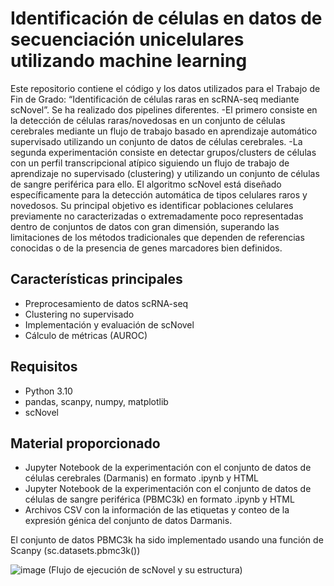 
# Identificación de células en datos de secuenciación unicelulares utilizando machine learning  

Este repositorio contiene el código y los datos utilizados para el Trabajo de Fin de Grado: “Identificación de células raras en scRNA-seq mediante scNovel”. Se ha realizado dos pipelines diferentes. 
-El primero consiste en la detección de células raras/novedosas en un conjunto de células cerebrales mediante un flujo de trabajo basado en aprendizaje automático supervisado utilizando un conjunto de datos de células cerebrales. 
-La segunda experimentación consiste en detectar grupos/clusters de células con un perfil transcripcional atípico siguiendo un flujo de trabajo de aprendizaje no supervisado (clustering) y utilizando un conjunto de células de sangre periférica para ello.
El algoritmo scNovel está diseñado específicamente para la detección automática de tipos celulares raros y novedosos. Su principal objetivo es identificar poblaciones celulares previamente no caracterizadas o extremadamente poco representadas dentro de conjuntos de datos con gran dimensión, superando las limitaciones de los métodos tradicionales que dependen de referencias conocidas o de la presencia de genes marcadores bien definidos. 

## Características principales
- Preprocesamiento de datos scRNA-seq
- Clustering no supervisado
- Implementación y evaluación de scNovel
- Cálculo de métricas (AUROC)

## Requisitos
- Python 3.10
- pandas, scanpy, numpy, matplotlib
- scNovel

## Material proporcionado
- Jupyter Notebook de la experimentación con el conjunto de datos de células cerebrales (Darmanis) en formato .ipynb y HTML
- Jupyter Notebook de la experimentación con el conjunto de datos de células de sangre periférica (PBMC3k) en formato .ipynb y HTML
- Archivos CSV con la información de las etiquetas y conteo de la expresión génica del conjunto de datos Darmanis.

El conjunto de datos PBMC3k ha sido implementado usando una función de Scanpy (sc.datasets.pbmc3k()) 
  

![image](https://github.com/user-attachments/assets/e40952f8-5aa2-4b2e-a7a3-28f17b239e34)
(Flujo de ejecución de scNovel y su estructura)
